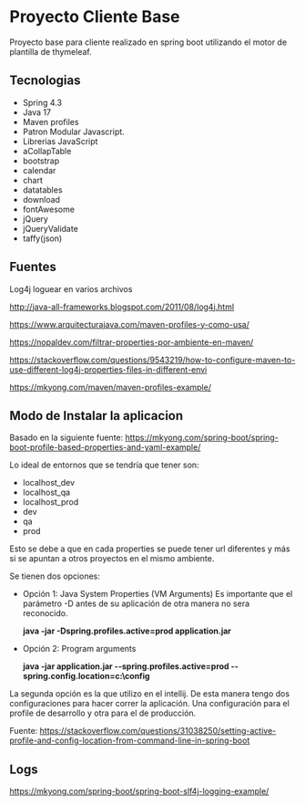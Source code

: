 # Proyecto Cliente Base

Proyecto base para cliente realizado en spring boot utilizando el motor de plantilla de thymeleaf.

## Tecnologias

- Spring 4.3
- Java 17
- Maven profiles
- Patron Modular Javascript.
- Librerias JavaScript
- aCollapTable
- bootstrap
- calendar
- chart
- datatables
- download
- fontAwesome
- jQuery
- jQueryValidate
- taffy(json)

## Fuentes

Log4j loguear en varios archivos

http://java-all-frameworks.blogspot.com/2011/08/log4j.html

https://www.arquitecturajava.com/maven-profiles-y-como-usa/

https://nopaldev.com/filtrar-properties-por-ambiente-en-maven/

https://stackoverflow.com/questions/9543219/how-to-configure-maven-to-use-different-log4j-properties-files-in-different-envi

https://mkyong.com/maven/maven-profiles-example/

## Modo de Instalar la aplicacion

Basado en la siguiente fuente: https://mkyong.com/spring-boot/spring-boot-profile-based-properties-and-yaml-example/

Lo ideal de entornos que se tendría que tener son:

- localhost_dev
- localhost_qa
- localhost_prod
- dev
- qa
- prod

Esto se debe a que en cada properties se puede tener url diferentes y más si se apuntan a otros proyectos en el mismo
ambiente.

Se tienen dos opciones: 

- Opción 1: Java System Properties (VM Arguments)
Es importante que el parámetro -D antes de su aplicación de otra manera no sera reconocido. 

    **java -jar -Dspring.profiles.active=prod application.jar**

- Opción 2: Program arguments

    **java -jar application.jar --spring.profiles.active=prod --spring.config.location=c:\config**

La segunda opción es la que utilizo en el intellij. De esta manera tengo dos configuraciones para 
hacer correr la aplicación. Una configuración para el profile de desarrollo y otra para el de producción. 

Fuente: https://stackoverflow.com/questions/31038250/setting-active-profile-and-config-location-from-command-line-in-spring-boot

## Logs

https://mkyong.com/spring-boot/spring-boot-slf4j-logging-example/